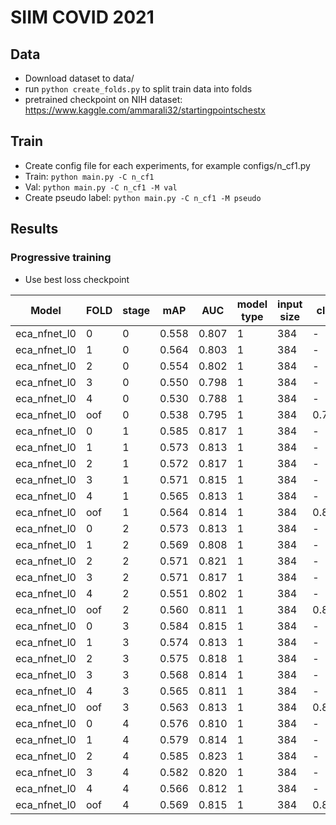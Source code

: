# SIIM COVID 2021
## Data
* Download dataset to data/
* run `python create_folds.py` to split train data into folds
* pretrained checkpoint on NIH dataset: https://www.kaggle.com/ammarali32/startingpointschestx

## Train
* Create config file for each experiments, for example configs/n_cf1.py
* Train: `python main.py -C n_cf1`
* Val: `python main.py -C n_cf1 -M val`
* Create pseudo label: `python main.py -C n_cf1 -M pseudo`



## Results
### Progressive training
* Use best loss checkpoint

Model | FOLD | stage | mAP | AUC | model type | input size | cls1 | cls2 | cls3 | cls4 | -
--- | --- | --- | --- |--- |--- |--- |--- |--- |--- |--- |---
eca_nfnet_l0 | 0 | 0 | 0.558 | 0.807 | 1 | 384 | - | - | - | - | -
eca_nfnet_l0 | 1 | 0 | 0.564 | 0.803 | 1 | 384 | - | - | - | - | -
eca_nfnet_l0 | 2 | 0 | 0.554 | 0.802 | 1 | 384 | - | - | - | - | -
eca_nfnet_l0 | 3 | 0 | 0.550 | 0.798 | 1 | 384 | - | - | - | - | -
eca_nfnet_l0 | 4 | 0 | 0.530 | 0.788 | 1 | 384 | - | - | - | - | -
eca_nfnet_l0 | oof | 0 | 0.538 | 0.795 | 1 | 384 | 0.782 | 0.843 | 0.265 | 0.263 | -
eca_nfnet_l0 | 0 | 1 | 0.585 | 0.817 | 1 | 384 | - | - | - | - | -
eca_nfnet_l0 | 1 | 1 | 0.573 | 0.813 | 1 | 384 | - | - | - | - | -
eca_nfnet_l0 | 2 | 1 | 0.572 | 0.817 | 1 | 384 | - | - | - | - | -
eca_nfnet_l0 | 3 | 1 | 0.571 | 0.815 | 1 | 384 | - | - | - | - | -
eca_nfnet_l0 | 4 | 1 | 0.565| 0.813 | 1 | 384 | - | - | - | - | -
eca_nfnet_l0 | oof | 1 | 0.564 | 0.814 | 1 | 384 | 0.801 | 0.851 | 0.296 | 0.308 | -
eca_nfnet_l0 | 0 | 2 | 0.573 | 0.813 | 1 | 384 | - | - | - | - | -
eca_nfnet_l0 | 1 | 2 | 0.569 | 0.808 | 1 | 384 | - | - | - | - | -
eca_nfnet_l0 | 2 | 2 | 0.571 | 0.821 | 1 | 384 | - | - | - | - | -
eca_nfnet_l0 | 3 | 2 | 0.571 | 0.817 | 1 | 384 | - | - | - | - | -
eca_nfnet_l0 | 4 | 2 | 0.551 | 0.802 | 1 | 384 | - | - | - | - | -
eca_nfnet_l0 | oof | 2 | 0.560 | 0.811 | 1 | 384 | 0.803 | 0.849 | 0.285 | 0.303 | -
eca_nfnet_l0 | 0 | 3 | 0.584 | 0.815 | 1 | 384 | - | - | - | - | -
eca_nfnet_l0 | 1 | 3 | 0.574 | 0.813 | 1 | 384 | - | - | - | - | -
eca_nfnet_l0 | 2 | 3 | 0.575 | 0.818 | 1 | 384 | - | - | - | - | -
eca_nfnet_l0 | 3 | 3 | 0.568 | 0.814 | 1 | 384 | - | - | - | - | -
eca_nfnet_l0 | 4 | 3 | 0.565 | 0.811 | 1 | 384 | - | - | - | - | -
eca_nfnet_l0 | oof | 3 | 0.563 | 0.813 | 1 | 384 | 0.801 | 0.849 | 0.288 | 0.316 | -
eca_nfnet_l0 | 0 | 4 | 0.576 | 0.810 | 1 | 384 | - | - | - | - | -
eca_nfnet_l0 | 1 | 4 | 0.579 | 0.814 | 1 | 384 | - | - | - | - | -
eca_nfnet_l0 | 2 | 4 | 0.585 | 0.823 | 1 | 384 | - | - | - | - | -
eca_nfnet_l0 | 3 | 4 | 0.582 | 0.820 | 1 | 384 | - | - | - | - | -
eca_nfnet_l0 | 4 | 4 | 0.566 | 0.812 | 1 | 384 | - | - | - | - | -
eca_nfnet_l0 | oof | 4 | 0.569 | 0.815 | 1 | 384 | 0.802 | 0.852 | 0.296 | 0.327 | -
